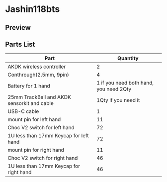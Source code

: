 # Jashin118bts

## Preview
## Parts List

|Part|Quantity|
|---|---|
|AKDK wireless controller|2|
|Conthrough(2.5mm, 9pin)|4|
|Battery for 1 hand|1 if you need both hand, you need 2Qty|
|25mm TrackBall and AKDK sensorkit and cable|1Qty if you need it|
|USB-C cable|1|
|mount pin for left hand|11|
|Choc V2 switch for left hand|72|
|1U less than 17mm Keycap for left hand|72|
|mount pin for right hand|11|
|Choc V2 switch for right hand|46|
|1U less than 17mm Keycap for right hand|46|



